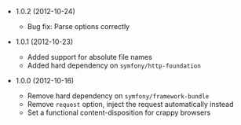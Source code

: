* 1.0.2 (2012-10-24)

  * Bug fix: Parse options correctly

* 1.0.1 (2012-10-23)

  * Added support for absolute file names
  * Added hard dependency on `symfony/http-foundation`

* 1.0.0 (2012-10-16)

  * Remove hard dependency on `symfony/framework-bundle`
  * Remove `request` option, inject the request automatically instead
  * Set a functional content-disposition for crappy browsers
